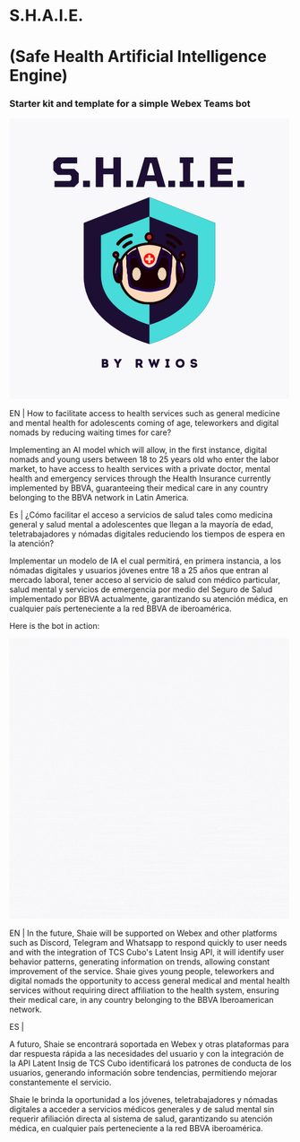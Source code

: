 # S.H.A.I.E.
# (Safe Health Artificial Intelligence Engine)

### Starter kit and template for a simple Webex Teams bot

![What we're making](./images/S.H.A.I.E.png)

EN | 
How to facilitate access to health services such as general medicine and mental health for adolescents coming of age, teleworkers and digital nomads by reducing waiting times for care?

Implementing an AI model which will allow, in the first instance, digital nomads and young users between 18 to 25 years old who enter the labor market, to have access to health services with a private doctor, mental health and emergency services through the Health Insurance currently implemented by BBVA, guaranteeing their medical care in any country belonging to the BBVA network in Latin America.

Es |
¿Cómo facilitar el acceso a servicios de salud tales como medicina general y salud mental a adolescentes que llegan a la mayoría de edad, teletrabajadores y nómadas digitales reduciendo los tiempos de espera en la atención?

Implementar un modelo de IA el cual permitirá, en primera instancia, a los nómadas digitales y usuarios jóvenes entre 18 a 25 años que entran al mercado laboral, tener acceso al servicio de salud con médico particular, salud mental y servicios de emergencia por medio del Seguro de Salud implementado por BBVA actualmente, garantizando su atención médica, en cualquier país perteneciente a la red BBVA de iberoamérica.

Here is the bot in action:

![What we're making](./images/S.H.A.I.E.gif)

EN |
In the future, Shaie will be supported on Webex and other platforms such as Discord, Telegram and Whatsapp to respond quickly to user needs and with the integration of TCS Cubo's Latent Insig API, it will identify user behavior patterns, generating information on trends, allowing constant improvement of the service.
Shaie gives young people, teleworkers and digital nomads the opportunity to access general medical and mental health services without requiring direct affiliation to the health system, ensuring their medical care, in any country belonging to the BBVA Iberoamerican network. 

ES |

A futuro, Shaie se encontrará soportada en Webex y otras plataformas para dar respuesta rápida a las necesidades del usuario y con la integración de la API Latent Insig de TCS Cubo identificará los patrones de conducta de los usuarios, generando información sobre tendencias, permitiendo mejorar constantemente el servicio.

Shaie le brinda la oportunidad a los jóvenes, teletrabajadores y nómadas digitales a acceder a servicios médicos generales y de salud mental sin requerir afiliación directa al sistema de salud, garantizando su atención médica, en cualquier país perteneciente a la red BBVA iberoamérica.
